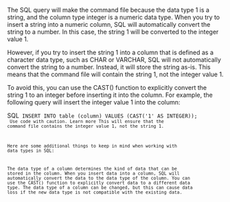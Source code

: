 




The SQL query will make the command file because the data type 1 is a string, and the column type integer is a numeric data type. When you try to insert a string into a numeric column, SQL will automatically convert the string to a number. In this case, the string 1 will be converted to the integer value 1.

However, if you try to insert the string 1 into a column that is defined as a character data type, such as CHAR or VARCHAR, SQL will not automatically convert the string to a number. Instead, it will store the string as-is. This means that the command file will contain the string 1, not the integer value 1.

To avoid this, you can use the CAST() function to explicitly convert the string 1 to an integer before inserting it into the column. For example, the following query will insert the integer value 1 into the column:

SQL<code>
INSERT INTO table (column) VALUES (CAST('1' AS INTEGER));
<code>
Use code with caution. Learn more
This will ensure that the command file contains the integer value 1, not the string 1.

Here are some additional things to keep in mind when working with data types in SQL:

The data type of a column determines the kind of data that can be stored in the column.
When you insert data into a column, SQL will automatically convert the data to the data type of the column.
You can use the CAST() function to explicitly convert data to a different data type.
The data type of a column can be changed, but this can cause data loss if the new data type is not compatible with the existing data.
